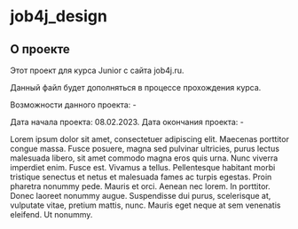 # job4j_design

## О проекте

Этот проект для курса Junior с сайта job4j.ru.

Данный файл будет дополняться в процессе прохождения курса.

Возможности данного проекта: -

Дата начала проекта: 08.02.2023.
Дата окончания проекта: -

Lorem ipsum dolor sit amet, consectetuer adipiscing elit. Maecenas porttitor congue massa. Fusce posuere, magna sed pulvinar ultricies, purus lectus malesuada libero, sit amet commodo magna eros quis urna.
Nunc viverra imperdiet enim. Fusce est. Vivamus a tellus.
Pellentesque habitant morbi tristique senectus et netus et malesuada fames ac turpis egestas. Proin pharetra nonummy pede. Mauris et orci.
Aenean nec lorem. In porttitor. Donec laoreet nonummy augue. 
Suspendisse dui purus, scelerisque at, vulputate vitae, pretium mattis, nunc. Mauris eget neque at sem venenatis eleifend. Ut nonummy.
